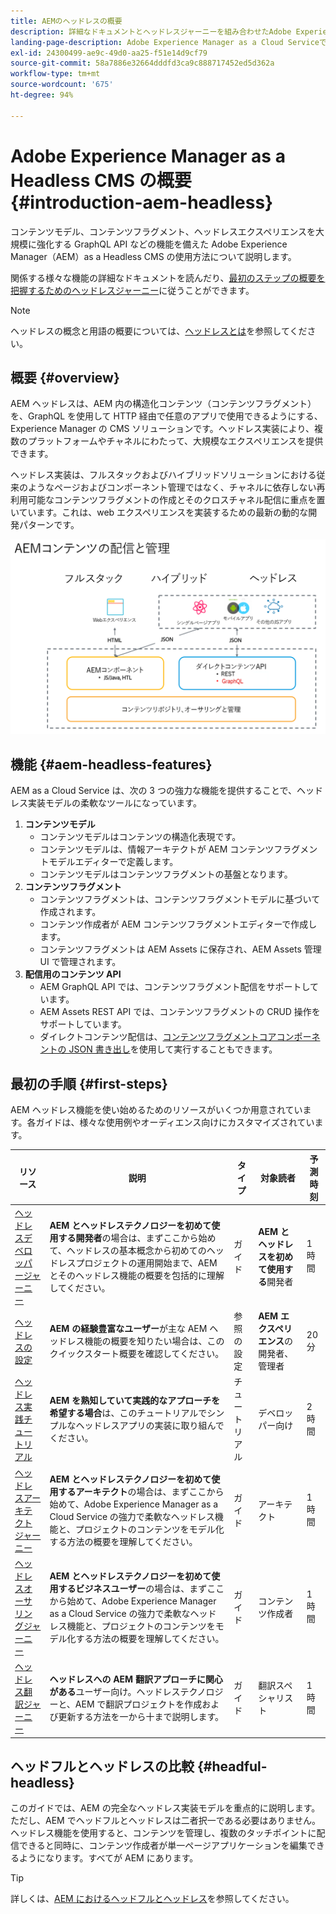 ```yaml
---
title: AEMのヘッドレスの概要
description: 詳細なドキュメントとヘッドレスジャーニーを組み合わせたAdobe Experience Manager(AEM) のヘッドレスについて説明します。 コンテンツモデル、コンテンツフラグメント、GraphQL API などの機能を使用してヘッドレスエクスペリエンスを強化する方法について説明します。
landing-page-description: Adobe Experience Manager as a Cloud Serviceでヘッドレスを使用および管理する方法について説明します。
exl-id: 24300499-ae9c-49d0-aa25-f51e14d9cf79
source-git-commit: 58a7886e32664dddfd3ca9c888717452ed5d362a
workflow-type: tm+mt
source-wordcount: '675'
ht-degree: 94%

---
```



# Adobe Experience Manager as a Headless CMS の概要 {#introduction-aem-headless}

コンテンツモデル、コンテンツフラグメント、ヘッドレスエクスペリエンスを大規模に強化する GraphQL API などの機能を備えた Adobe Experience Manager（AEM）as a Headless CMS の使用方法について説明します。

関係する様々な機能の詳細なドキュメントを読んだり、[最初のステップの概要を把握するためのヘッドレスジャーニー](#first-steps)に従うことができます。

>[!NOTE]
>
>ヘッドレスの概念と用語の概要については、[ヘッドレスとは](/help/headless/what-is-headless.md)を参照してください。

## 概要 {#overview}

AEM ヘッドレスは、AEM 内の構造化コンテンツ（コンテンツフラグメント）を、GraphQL を使用して HTTP 経由で任意のアプリで使用できるようにする、Experience Manager の CMS ソリューションです。ヘッドレス実装により、複数のプラットフォームやチャネルにわたって、大規模なエクスペリエンスを提供できます。

ヘッドレス実装は、フルスタックおよびハイブリッドソリューションにおける従来のようなページおよびコンポーネント管理ではなく、チャネルに依存しない再利用可能なコンテンツフラグメントの作成とそのクロスチャネル配信に重点を置いています。これは、web エクスペリエンスを実装するための最新の動的な開発パターンです。

![AEM 実装モデル](assets/aem-implementation-models.png)

## 機能 {#aem-headless-features}

AEM as a Cloud Service は、次の 3 つの強力な機能を提供することで、ヘッドレス実装モデルの柔軟なツールになっています。

1. **コンテンツモデル**
   * コンテンツモデルはコンテンツの構造化表現です。
   * コンテンツモデルは、情報アーキテクトが AEM コンテンツフラグメントモデルエディターで定義します。
   * コンテンツモデルはコンテンツフラグメントの基盤となります。
1. **コンテンツフラグメント**
   * コンテンツフラグメントは、コンテンツフラグメントモデルに基づいて作成されます。
   * コンテンツ作成者が AEM コンテンツフラグメントエディターで作成します。
   * コンテンツフラグメントは AEM Assets に保存され、AEM Assets 管理 UI で管理されます。
1. **配信用のコンテンツ API**
   * AEM GraphQL API では、コンテンツフラグメント配信をサポートしています。
   * AEM Assets REST API では、コンテンツフラグメントの CRUD 操作をサポートしています。
   * ダイレクトコンテンツ配信は、[コンテンツフラグメントコアコンポーネントの JSON 書き出し](https://experienceleague.adobe.com/docs/experience-manager-core-components/using/components/content-fragment-component.html?lang=ja)を使用して実行することもできます。

## 最初の手順 {#first-steps}

AEM ヘッドレス機能を使い始めるためのリソースがいくつか用意されています。各ガイドは、様々な使用例やオーディエンス向けにカスタマイズされています。

| リソース | 説明 | タイプ | 対象読者 | 予測時刻 |
|---|---|---|---|---|
| [ヘッドレスデベロッパージャーニー](/help/journey-headless/developer/overview.md) | **AEM とヘッドレステクノロジーを初めて使用する開発者**&#x200B;の場合は、まずここから始めて、ヘッドレスの基本概念から初めてのヘッドレスプロジェクトの運用開始まで、AEM とそのヘッドレス機能の概要を包括的に理解してください。 | ガイド | **AEM とヘッドレスを初めて使用する**&#x200B;開発者 | 1 時間 |
| [ヘッドレスの設定](/help/headless/setup/introduction.md) | **AEM の経験豊富なユーザー**&#x200B;が主な AEM ヘッドレス機能の概要を知りたい場合は、このクイックスタート概要を確認してください。 | 参照の設定 | **AEM エクスペリエンス**&#x200B;の開発者、管理者 | 20 分 |
| [ヘッドレス実践チュートリアル](https://experienceleague.adobe.com/docs/experience-manager-learn/getting-started-with-aem-headless/graphql/multi-step/overview.html?lang=ja) | **AEM を熟知していて実践的なアプローチを希望する場合**&#x200B;は、このチュートリアルでシンプルなヘッドレスアプリの実装に取り組んでください。 | チュートリアル | デベロッパー向け | 2 時間 |
| [ヘッドレスアーキテクトジャーニー](/help/journey-headless/architect/overview.md) | **AEM とヘッドレステクノロジーを初めて使用するアーキテクト**&#x200B;の場合は、まずここから始めて、Adobe Experience Manager as a Cloud Service の強力で柔軟なヘッドレス機能と、プロジェクトのコンテンツをモデル化する方法の概要を理解してください。 | ガイド | アーキテクト | 1 時間 |
| [ヘッドレスオーサリングジャーニー](/help/journey-headless/author/overview.md) | **AEM とヘッドレステクノロジーを初めて使用するビジネスユーザー**&#x200B;の場合は、まずここから始めて、Adobe Experience Manager as a Cloud Service の強力で柔軟なヘッドレス機能と、プロジェクトのコンテンツをモデル化する方法の概要を理解してください。 | ガイド | コンテンツ作成者 | 1 時間 |
| [ヘッドレス翻訳ジャーニー](/help/journey-headless/translation/overview.md) | **ヘッドレスへの AEM 翻訳アプローチに関心がある**&#x200B;ユーザー向け。ヘッドレステクノロジーと、AEM で翻訳プロジェクトを作成および更新する方法を一から十まで説明します。 | ガイド | 翻訳スペシャリスト | 1 時間 |

## ヘッドフルとヘッドレスの比較 {#headful-headless}

このガイドでは、AEM の完全なヘッドレス実装モデルを重点的に説明します。ただし、AEM でヘッドフルとヘッドレスは二者択一である必要はありません。ヘッドレス機能を使用すると、コンテンツを管理し、複数のタッチポイントに配信できると同時に、コンテンツ作成者が単一ページアプリケーションを編集できるようになります。すべてが AEM にあります。

>[!TIP]
>
>詳しくは、[AEM におけるヘッドフルとヘッドレス](/help/implementing/developing/headful-headless.md)を参照してください。